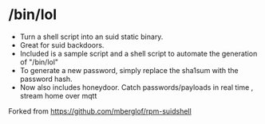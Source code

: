 # /bin/lol
- Turn a shell script into an suid static binary. 
- Great for suid backdoors. 
- Included is a sample script and a shell script to automate the generation of "/bin/lol"
- To generate a new password, simply replace the sha1sum with the password hash.
- Now also includes honeydoor. Catch passwords/payloads in real time , stream home over mqtt

Forked from https://github.com/mberglof/rpm-suidshell
